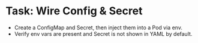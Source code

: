 # Task: Wire Config & Secret
- Create a ConfigMap and Secret, then inject them into a Pod via env.
- Verify env vars are present and Secret is not shown in YAML by default.
